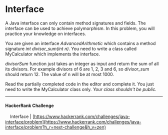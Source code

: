 # Interface

A Java interface can only contain method signatures and fields. The interface can be used to achieve polymorphism. In this problem, you will practice your knowledge on interfaces.

You are given an interface *AdvancedArithmetic* which contains a method signature *int divisor_sum(int n)*. You need to write a class called MyCalculator which implements the interface.

*divisorSum* function just takes an integer as input and return the sum of all its divisors. For example divisors of 6 are 1, 2, 3 and 6, so *divisor_sum* should return 12. The value of n will be at most 1000.

Read the partially completed code in the editor and complete it. You just need to write the MyCalculator class only. *Your class shouldn't be public.*

___


  #### HackerRank Challenge

  &nbsp;&nbsp;&nbsp;&nbsp;Interface | [https://www.hackerrank.com/challenges/java-interface/problem](https://www.hackerrank.com/challenges/java-interface/problem?h_r=next-challenge&h_v=zen)

